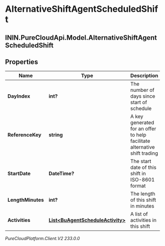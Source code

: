 # AlternativeShiftAgentScheduledShift

## ININ.PureCloudApi.Model.AlternativeShiftAgentScheduledShift

## Properties

|Name | Type | Description | Notes|
|------------ | ------------- | ------------- | -------------|
| **DayIndex** | **int?** | The number of days since start of schedule | |
| **ReferenceKey** | **string** | A key generated for an offer to help facilitate alternative shift trading | |
| **StartDate** | **DateTime?** | The start date of this shift in ISO-8601 format | |
| **LengthMinutes** | **int?** | The length of this shift in minutes | |
| **Activities** | [**List&lt;BuAgentScheduleActivity&gt;**](BuAgentScheduleActivity) | A list of activities in this shift | |



_PureCloudPlatform.Client.V2 233.0.0_

